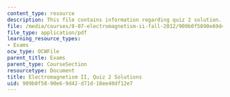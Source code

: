 ```yaml
---
content_type: resource
description: This file contains information regarding quiz 2 solution.
file: /media/courses/8-07-electromagnetism-ii-fall-2012/909b0f5890e69d42d71d18ee40df12e7_MIT8_07F12_quizsol2.pdf
file_type: application/pdf
learning_resource_types:
- Exams
ocw_type: OCWFile
parent_title: Exams
parent_type: CourseSection
resourcetype: Document
title: Electromagnetism II, Quiz 2 Solutions
uid: 909b0f58-90e6-9d42-d71d-18ee40df12e7
---
```

